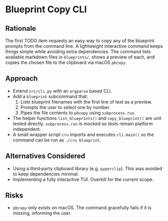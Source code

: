 # Blueprint Copy CLI

## Rationale
The first TODO item requests an easy way to copy any of the blueprint prompts from the command line. A lightweight interactive command keeps things simple while avoiding extra dependencies. The command lists available markdown files in `blueprints/`, shows a preview of each, and copies the chosen file to the clipboard via macOS `pbcopy`.

## Approach
- Extend `src/cli.py` with an `argparse` based CLI.
- Add a `blueprint` subcommand that:
  1. Lists blueprint filenames with the first line of text as a preview.
  2. Prompts the user to select one by number.
  3. Pipes the file contents to `pbcopy` using `subprocess.run`.
- The helper functions `list_blueprints()` and `copy_blueprint()` are unit tested directly. `subprocess.run` is mocked so tests remain platform independent.
- A small wrapper script `cru` imports and executes `cli.main()` so the command can be run as `./cru blueprint`.

## Alternatives Considered
- Using a third‑party clipboard library (e.g. `pyperclip`). This was avoided to keep dependencies minimal.
- Implementing a fully interactive TUI. Overkill for the current scope.

## Risks
- `pbcopy` only exists on macOS. The command gracefully fails if it is missing, informing the user.
